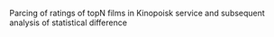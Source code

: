 Parcing of ratings of topN films in Kinopoisk service and subsequent analysis of statistical difference

